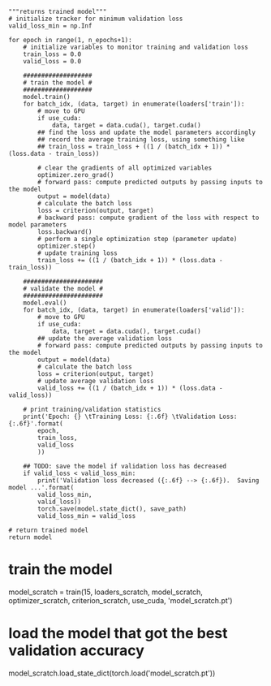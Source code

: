     """returns trained model"""
    # initialize tracker for minimum validation loss
    valid_loss_min = np.Inf 
    
    for epoch in range(1, n_epochs+1):
        # initialize variables to monitor training and validation loss
        train_loss = 0.0
        valid_loss = 0.0
        
        ###################
        # train the model #
        ###################
        model.train()
        for batch_idx, (data, target) in enumerate(loaders['train']):
            # move to GPU
            if use_cuda:
                data, target = data.cuda(), target.cuda()
            ## find the loss and update the model parameters accordingly
            ## record the average training loss, using something like
            ## train_loss = train_loss + ((1 / (batch_idx + 1)) * (loss.data - train_loss))
            
            # clear the gradients of all optimized variables
            optimizer.zero_grad()
            # forward pass: compute predicted outputs by passing inputs to the model
            output = model(data)
            # calculate the batch loss
            loss = criterion(output, target)
            # backward pass: compute gradient of the loss with respect to model parameters
            loss.backward()
            # perform a single optimization step (parameter update)
            optimizer.step()
            # update training loss
            train_loss += ((1 / (batch_idx + 1)) * (loss.data - train_loss))
            
        ######################    
        # validate the model #
        ######################
        model.eval()
        for batch_idx, (data, target) in enumerate(loaders['valid']):
            # move to GPU
            if use_cuda:
                data, target = data.cuda(), target.cuda()
            ## update the average validation loss
            # forward pass: compute predicted outputs by passing inputs to the model
            output = model(data)
            # calculate the batch loss
            loss = criterion(output, target)
            # update average validation loss 
            valid_loss += ((1 / (batch_idx + 1)) * (loss.data - valid_loss))
            
        # print training/validation statistics 
        print('Epoch: {} \tTraining Loss: {:.6f} \tValidation Loss: {:.6f}'.format(
            epoch, 
            train_loss,
            valid_loss
            ))
        
        ## TODO: save the model if validation loss has decreased
        if valid_loss < valid_loss_min:
            print('Validation loss decreased ({:.6f} --> {:.6f}).  Saving model ...'.format(
            valid_loss_min,
            valid_loss))
            torch.save(model.state_dict(), save_path)
            valid_loss_min = valid_loss
            
    # return trained model
    return model


# train the model
model_scratch = train(15, loaders_scratch, model_scratch, optimizer_scratch, 
                      criterion_scratch, use_cuda, 'model_scratch.pt')

# load the model that got the best validation accuracy
model_scratch.load_state_dict(torch.load('model_scratch.pt'))

